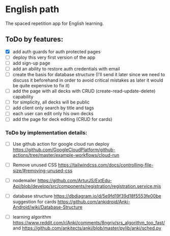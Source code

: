 # English path
The spaced repetition app for English learning.

## ToDo by features:
- [x] add auth guards for auth protected pages
- [ ] deploy this very first version of the app
- [ ] add sign-up page
- [ ] add an ability to restore auth credentials with email
- [ ] create the basis for database structure (I'll send it later since we need to discuss it beforehand in order to avoid critical mistakes as later it would be quite expensive to fix it)
- [ ] add the page with all decks with CRUD (create-read-update-delete) capability
- [ ] for simplicity, all decks will be public
- [ ] add client only search by title and tags
- [ ] each user can edit only his own decks
- [ ] add the page for deck editing (CRUD for cards)

### ToDo by implementation details:
- [ ] Use github action for google cloud run deploy https://github.com/GoogleCloudPlatform/github-actions/tree/master/example-workflows/cloud-run
- [ ] Remove unused CSS https://tailwindcss.com/docs/controlling-file-size/#removing-unused-css
- [ ] nodemailer
https://github.com/ArturJS/ExtEdu-Api/blob/develop/src/components/registration/registration.service.mjs

- [ ] database structure
https://dbdiagram.io/d/5e9fd19f39d18f5553fe00be
suggestion for cards https://github.com/ankidroid/Anki-Android/wiki/Database-Structure

- [ ] learning algorithm
https://www.reddit.com/r/Anki/comments/8ngrjv/srs_algorithm_too_fast/
and https://github.com/ankitects/anki/blob/master/pylib/anki/sched.py